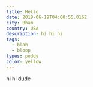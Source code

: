 ```yaml
---
title: Hello
date: 2019-06-19T04:00:55.016Z
city: Bham
country: USA
description: hi hi hi
tags:
  - blah
  - bloop
types: poddy
color: yellow
---
```

hi hi dude
